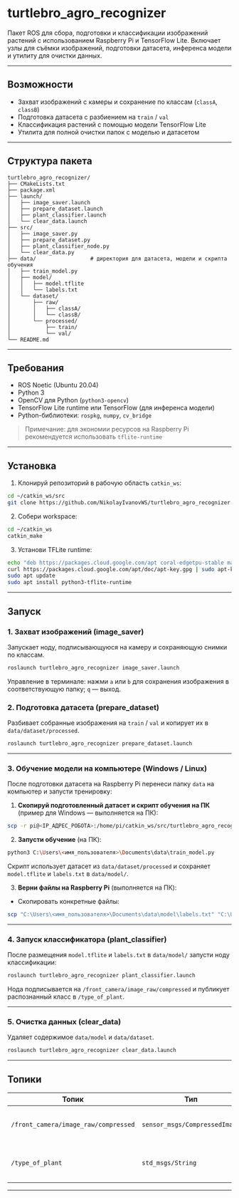 # turtlebro_agro_recognizer

Пакет ROS для сбора, подготовки и классификации изображений растений с использованием Raspberry Pi и TensorFlow Lite. Включает узлы для съёмки изображений, подготовки датасета, инференса модели и утилиту для очистки данных.

---

## Возможности

- Захват изображений с камеры и сохранение по классам (`classA`, `classB`)  
- Подготовка датасета с разбиением на `train` / `val`  
- Классификация растений с помощью модели TensorFlow Lite  
- Утилита для полной очистки папок с моделью и датасетом

---

## Структура пакета

```
turtlebro_agro_recognizer/
├── CMakeLists.txt
├── package.xml
├── launch/
│   ├── image_saver.launch
│   ├── prepare_dataset.launch
│   ├── plant_classifier.launch
│   └── clear_data.launch
├── src/
│   ├── image_saver.py
│   ├── prepare_dataset.py
│   ├── plant_classifier_node.py
│   └── clear_data.py
├── data/                 # директория для датасета, модели и скрипта обучения
│   ├── train_model.py
│   ├── model/
│   │   ├── model.tflite
│   │   └── labels.txt
│   └── dataset/
│       ├── raw/
│       │   ├── classA/
│       │   └── classB/
│       └── processed/
│           ├── train/
│           └── val/
└── README.md
```

---

## Требования

- ROS Noetic (Ubuntu 20.04)  
- Python 3  
- OpenCV для Python (`python3-opencv`)  
- TensorFlow Lite runtime или TensorFlow (для инференса модели)  
- Python-библиотеки: `rospkg`, `numpy`, `cv_bridge`

> Примечание: для экономии ресурсов на Raspberry Pi рекомендуется использовать `tflite-runtime`

---

## Установка

1. Клонируй репозиторий в рабочую область `catkin_ws`:

```bash
cd ~/catkin_ws/src
git clone https://github.com/NikolayIvanovWS/turtlebro_agro_recognizer.git
```

2. Собери workspace:

```bash
cd ~/catkin_ws
catkin_make
```

3. Установи TFLite runtime:

```bash
echo "deb https://packages.cloud.google.com/apt coral-edgetpu-stable main" | sudo tee /etc/apt/sources.list.d/coral-edgetpu.list
curl https://packages.cloud.google.com/apt/doc/apt-key.gpg | sudo apt-key add -
sudo apt update
sudo apt install python3-tflite-runtime
```

---

## Запуск


### 1. Захват изображений (image_saver)

Запускает ноду, подписывающуюся на камеру и сохраняющую снимки по классам.

```bash
roslaunch turtlebro_agro_recognizer image_saver.launch
```

Управление в терминале: нажми `a` или `b` для сохранения изображения в соответствующую папку; `q` — выход.

### 2. Подготовка датасета (prepare_dataset)

Разбивает собранные изображения на `train` / `val` и копирует их в `data/dataset/processed`.

```bash
roslaunch turtlebro_agro_recognizer prepare_dataset.launch
```

---

### 3. Обучение модели на компьютере (Windows / Linux)

После подготовки датасета на Raspberry Pi перенеси папку `data` на компьютер и запусти тренировку:

1. **Скопируй подготовленный датасет и скрипт обучения на ПК** (пример для Windows — выполняется на ПК):

```bash
scp -r pi@<IP_АДРЕС_РОБОТА>:/home/pi/catkin_ws/src/turtlebro_agro_recognizer/data "C:\Users\<имя_пользователя>\Documents"
```

2. **Запусти обучение** (на ПК):

```bash
python3 C:\Users\<имя_пользователя>\Documents\data\train_model.py
```

Скрипт использует датасет из `data/dataset/processed` и сохраняет `model.tflite` и `labels.txt` в `data/model/`.

3. **Верни файлы на Raspberry Pi** (выполняется на ПК):

- Скопировать конкретные файлы:

```bash
scp "C:\Users\<имя_пользователя>\Documents\data\model\labels.txt" "C:\Users\<имя_пользователя>\Documents\data\model\model.tflite" pi@<IP_АДРЕС_РОБОТА>:/home/pi/catkin_ws/src/turtlebro_agro_recognizer/data/model/
```

---

### 4. Запуск классификатора (plant_classifier)

После размещения `model.tflite` и `labels.txt` в `data/model/` запусти ноду классификации:

```bash
roslaunch turtlebro_agro_recognizer plant_classifier.launch
```

Нода подписывается на `/front_camera/image_raw/compressed` и публикует распознанный класс в `/type_of_plant`.

---

### 5. Очистка данных (clear_data)

Удаляет содержимое `data/model` и `data/dataset`.

```bash
roslaunch turtlebro_agro_recognizer clear_data.launch
```

---

## Топики

| Топик                                  | Тип                                 | Описание                               |
|----------------------------------------|-------------------------------------|----------------------------------------|
| `/front_camera/image_raw/compressed`   | `sensor_msgs/CompressedImage`       | Входящие сжатые изображения камеры     |
| `/type_of_plant`                       | `std_msgs/String`                   | Определённый класс растения (строка)   |

---
